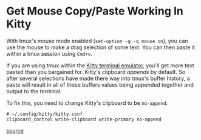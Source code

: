 # Get Mouse Copy/Paste Working In Kitty

With tmux's mouse mode enabled (`set-option -g -q mouse on`), you can use the
mouse to make a drag selection of some text. You can then paste it within a
tmux session using `Cmd+v`.

If you are using tmux within the [Kitty terminal
emulator](https://sw.kovidgoyal.net/kitty/), you'll get more text pasted than
you bargained for. Kitty's clipboard _appends_ by default. So after several
selections have made there way into tmux's buffer history, a paste will result
in all of those buffers values being appended together and output to the
terminal.

To fix this, you need to change Kitty's clipboard to be `no-append`.

```
# ~/.config/kitty/kitty.conf
clipboard_control write-clipboard write-primary no-append
```

[source](https://github.com/kovidgoyal/kitty/issues/782#issuecomment-502927322)
